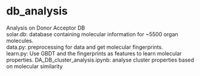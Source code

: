 # db_analysis
Analysis on Donor Acceptor DB  
solar.db: database containing molecular information for ~5500 organ molecules.      
data.py: preprocessing for data and get molecular fingerprints.  
learn.py: Use GBDT and the fingerprints as features to learn molecular properties.
DA_DB_cluster_analysis.ipynb: analyse cluster properties based on molecular similarity
